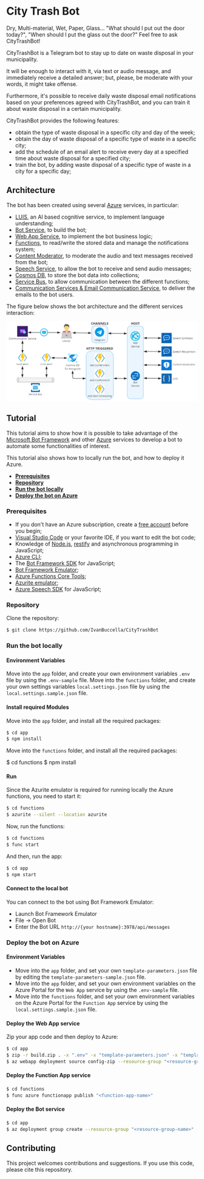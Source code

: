 # City Trash Bot

Dry, Multi-material, Wet, Paper, Glass... "What should I put out the door today?", "When should I put the glass out the door?" Feel free to ask CityTrashBot!

CityTrashBot is a Telegram bot to stay up to date on waste disposal in your municipality.

It will be enough to interact with it, via text or audio message, and immediately receive a detailed answer; but, please, be moderate with your words, it might take offense.

Furthermore, it's possible to receive daily waste disposal email notifications based on your preferences agreed with CityTrashBot, and you can train it about waste disposal in a certain municipality.

CityTrashBot provides the following features:

- obtain the type of waste disposal in a specific city and day of the week;
- obtain the day of waste disposal of a specific type of waste in a specific city;
- add the schedule of an email alert to receive every day at a specified time about waste disposal for a specified city;
- train the bot, by adding waste disposal of a specific type of waste in a city for a specific day;

## Architecture

The bot has been created using several [Azure](https://azure.microsoft.com) services, in particular:

- [LUIS](https://www.luis.ai), an AI based cognitive service, to implement language understanding;
- [Bot Service](https://azure.microsoft.com/en-us/products/bot-services), to build the bot;
- [Web App Service](https://azure.microsoft.com/en-us/products/app-service/web/), to implement the bot business logic;
- [Functions](https://azure.microsoft.com/en-us/products/functions/), to read/write the stored data and manage the notifications system;
- [Content Moderator](https://azure.microsoft.com/en-us/products/cognitive-services/content-moderator), to moderate the audio and text messages received from the bot;
- [Speech Service](https://azure.microsoft.com/en-us/products/cognitive-services/speech-services/), to allow the bot to receive and send audio messages;
- [Cosmos DB](https://azure.microsoft.com/en-us/products/cosmos-db/), to store the bot data into collections;
- [Service Bus](https://azure.microsoft.com/en-us/products/service-bus/), to allow communication between the different functions;
- [Communication Services & Email Communication Service](https://azure.microsoft.com/en-us/products/communication-services/), to deliver the emails to the bot users.

The figure below shows the bot architecture and the different services interaction:

![Alt text](deliverables/images/architecture.png?raw=true "Bot Architecture")

## Tutorial

This tutorial aims to show how it is possible to take advantage of the [Microsoft Bot Framework](https://dev.botframework.com/) and other [Azure](https://azure.microsoft.com) services to develop a bot to automate some functionalities of interest.

This tutorial also shows how to locally run the bot, and how to deploy it Azure.

- **[Prerequisites](#prerequisites)**
- **[Repository](#repository)**
- **[Run the bot locally](#run-the-bot-locally)**
- **[Deploy the bot on Azure](#deploy-the-bot-on-azure)**

### Prerequisites

- If you don't have an Azure subscription, create a [free account](https://azure.microsoft.com/free/?WT.mc_id=A261C142F) before you begin;
- [Visual Studio Code](https://www.visualstudio.com/downloads) or your favorite IDE, if you want to edit the bot code;
- Knowledge of [Node.js](https://nodejs.org), [restify](http://restify.com/) and asynchronous programming in JavaScript;
- [Azure CLI](https://docs.microsoft.com/it-it/cli/azure/install-azure-cli);
- The [Bot Framework SDK](https://github.com/microsoft/botbuilder-js) for JavaScript;
- [Bot Framework Emulator](https://github.com/microsoft/BotFramework-Emulator);
- [Azure Functions Core Tools](https://learn.microsoft.com/en-us/azure/azure-functions/functions-run-local);
- [Azurite emulator](https://learn.microsoft.com/en-us/azure/storage/common/storage-use-azurite?tabs=visual-studio);
- [Azure Speech SDK](https://learn.microsoft.com/en-us/azure/cognitive-services/speech-service/quickstarts/setup-platform?pivots=programming-language-javascript) for JavaScript;

### Repository

Clone the repository:

```sh
$ git clone https://github.com/IvanBuccella/CityTrashBot
```

### Run the bot locally

#### Environment Variables

Move into the `app` folder, and create your own environment variables `.env` file by using the `.env-sample` file.
Move into the `functions` folder, and create your own settings variables `local.settings.json` file by using the `local.settings.sample.json` file.

#### Install required Modules

Move into the `app` folder, and install all the required packages:

```sh
$ cd app
$ npm install
```

Move into the `functions` folder, and install all the required packages:

$ cd functions
$ npm install

#### Run

Since the Azurite emulator is required for running locally the Azure functions, you need to start it:

```sh
$ cd functions
$ azurite --silent --location azurite
```

Now, run the functions:

```sh
$ cd functions
$ func start
```

And then, run the app:

```sh
$ cd app
$ npm start
```

#### Connect to the local bot

You can connect to the bot using Bot Framework Emulator:

- Launch Bot Framework Emulator
- File -> Open Bot
- Enter the Bot URL `http://{your hostname}:3978/api/messages`

### Deploy the bot on Azure

#### Environment Variables

- Move into the `app` folder, and set your own `template-parameters.json` file by editing the `template-parameters-sample.json` file.
- Move into the `app` folder, and set your own environment variables on the Azure Portal for the `Web App` service by using the `.env-sample` file.
- Move into the `functions` folder, and set your own environment variables on the Azure Portal for the `Function App` service by using the `local.settings.sample.json` file.

#### Deploy the Web App service

Zip your app code and then deploy to Azure:

```sh
$ cd app
$ zip -r build.zip . -x ".env" -x "template-parameters.json" -x "template.json" -x "package-lock.json" -x "*.nvmrc"
$ az webapp deployment source config-zip --resource-group "<resource-group-name>" --name "<name-of-web-app>" --src "build.zip"
```

#### Deploy the Function App service

```sh
$ cd functions
$ func azure functionapp publish "<function-app-name>"
```

#### Deploy the Bot service

```sh
$ cd app
$ az deployment group create --resource-group "<resource-group-name>" --template-file template.json --parameters @template-parameters.json
```

## Contributing

This project welcomes contributions and suggestions. If you use this code, please cite this repository.

